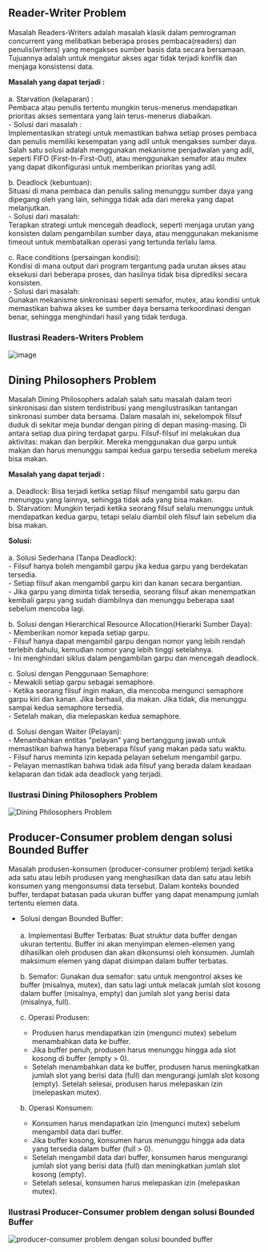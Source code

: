 ## Reader-Writer Problem

Masalah Readers-Writers adalah masalah klasik dalam pemrograman concurrent yang melibatkan beberapa proses pembaca(readers) dan penulis(writers) yang mengakses sumber basis data secara bersamaan. Tujuannya adalah untuk mengatur akses agar tidak terjadi konflik dan menjaga konsistensi data. 

**Masalah yang dapat terjadi :** <br> <br> 
    a. Starvation (kelaparan) : <br>
        Pembaca atau penulis tertentu mungkin terus-menerus mendapatkan prioritas akses sementara yang lain terus-menerus diabaikan. <br>
         - Solusi dari masalah : <br>
      Implementasikan strategi untuk memastikan bahwa setiap proses pembaca dan penulis memiliki kesempatan yang adil untuk mengakses sumber daya. Salah satu solusi adalah menggunakan mekanisme penjadwalan yang adil, seperti FIFO (First-In-First-Out), atau menggunakan semafor atau mutex yang dapat dikonfigurasi untuk memberikan prioritas yang adil. <br>
      
  b. Deadlock (kebuntuan):<br>
      Situasi di mana pembaca dan penulis saling menunggu sumber daya yang dipegang oleh yang lain, sehingga tidak ada dari mereka yang dapat melanjutkan. <br> 
      - Solusi dari masalah:<br> 
      Terapkan strategi untuk mencegah deadlock, seperti menjaga urutan yang konsisten dalam pengambilan sumber daya, atau menggunakan mekanisme timeout untuk membatalkan operasi yang tertunda terlalu lama.
      
  c. Race conditions (persaingan kondisi):<br>
      Kondisi di mana output dari program tergantung pada urutan akses atau eksekusi dari beberapa proses, dan hasilnya tidak bisa diprediksi secara konsisten. <br> 
      - Solusi dari masalah:<br> 
     Gunakan mekanisme sinkronisasi seperti semafor, mutex, atau kondisi untuk memastikan bahwa akses ke sumber daya bersama terkoordinasi dengan benar, sehingga menghindari hasil yang tidak terduga.

### Ilustrasi Readers-Writers Problem 
![image](https://github.com/Meiradina/SysOP24-3123521023/assets/160557713/157e2ed7-516e-473a-ae05-b318d5090533)


## Dining Philosophers Problem

Masalah Dining Philosophers adalah salah satu masalah dalam teori sinkronisasi dan sistem terdistribusi yang mengilustrasikan tantangan sinkronasi sumber data bersama. Dalam masalah ini, sekelompok filsuf duduk di sekitar meja bundar dengan piring di depan masing-masing. Di antara setiap dua piring terdapat garpu. Filsuf-filsuf ini melakukan dua aktivitas: makan dan berpikir. Mereka menggunakan dua garpu untuk makan dan harus menunggu sampai kedua garpu tersedia sebelum mereka bisa makan. 

**Masalah yang dapat terjadi :** <br> <br> 
  a. Deadlock: Bisa terjadi ketika setiap filsuf mengambil satu garpu dan menunggu yang lainnya, sehingga tidak ada yang bisa makan. <br>
  b. Starvation: Mungkin terjadi ketika seorang filsuf selalu menunggu untuk mendapatkan kedua garpu, tetapi selalu diambil oleh filsuf lain sebelum dia bisa makan.<br>

**Solusi:** <br> <br> 
    a. Solusi Sederhana (Tanpa Deadlock): <br> 
        - Filsuf hanya boleh mengambil garpu jika kedua garpu yang berdekatan tersedia. <br> 
        - Setiap filsuf akan mengambil garpu kiri dan kanan secara bergantian.<br>
        - Jika garpu yang diminta tidak tersedia, seorang filsuf akan menempatkan kembali garpu yang sudah diambilnya dan menunggu beberapa saat sebelum mencoba lagi.
   
   b. Solusi dengan Hierarchical Resource Allocation(Hierarki Sumber Daya): <br> 
        - Memberikan nomor kepada setiap garpu. <br> 
        - Filsuf hanya dapat mengambil garpu dengan nomor yang lebih rendah terlebih dahulu, kemudian nomor yang lebih tinggi setelahnya.<br>
        - Ini menghindari siklus dalam pengambilan garpu dan mencegah deadlock.<br>
    
   c. Solusi dengan Penggunaan Semaphore: <br> 
        - Mewakili setiap garpu sebagai semaphore. <br> 
        - Ketika seorang filsuf ingin makan, dia mencoba mengunci semaphore garpu kiri dan kanan. Jika berhasil, dia makan. Jika tidak, dia menunggu sampai kedua semaphore tersedia.<br>
        - Setelah makan, dia melepaskan kedua semaphore.<br>
    
   d. Solusi dengan Waiter (Pelayan): <br> 
        - Menambahkan entitas "pelayan" yang bertanggung jawab untuk memastikan bahwa hanya beberapa filsuf yang makan pada satu waktu. <br> 
        - Filsuf harus meminta izin kepada pelayan sebelum mengambil garpu.<br>
        - Pelayan memastikan bahwa tidak ada filsuf yang berada dalam keadaan kelaparan dan tidak ada deadlock yang terjadi.<br>

### Ilustrasi Dining Philosophers Problem
![Dining Philosophers Problem](https://github.com/Meiradina/SysOP24-3123521023/assets/160557713/12c45ebe-cfe8-49cf-9c15-3f3253ec7558)


## Producer-Consumer problem dengan solusi Bounded Buffer

Masalah produsen-konsumen (producer-consumer problem) terjadi ketika ada satu atau lebih produsen yang menghasilkan data dan satu atau lebih konsumen yang mengonsumsi data tersebut. Dalam konteks bounded buffer, terdapat batasan pada ukuran buffer yang dapat menampung jumlah tertentu elemen data.

- Solusi dengan Bounded Buffer: <br> <br> 
  a. Implementasi Buffer Terbatas: Buat struktur data buffer dengan ukuran tertentu. Buffer ini akan menyimpan elemen-elemen yang dihasilkan oleh produsen dan akan dikonsumsi oleh konsumen. Jumlah maksimum elemen yang dapat disimpan dalam buffer terbatas. <br>

  b. Semafor: Gunakan dua semafor: satu untuk mengontrol akses ke buffer (misalnya, mutex), dan satu lagi untuk melacak jumlah slot kosong dalam buffer (misalnya, empty) dan jumlah slot yang berisi data (misalnya, full).<br>

  c. Operasi Produsen:<br>
    - Produsen harus mendapatkan izin (mengunci mutex) sebelum menambahkan data ke buffer.
    - Jika buffer penuh, produsen harus menunggu hingga ada slot kosong di buffer (empty > 0).
    - Setelah menambahkan data ke buffer, produsen harus meningkatkan jumlah slot yang berisi data (full) dan mengurangi jumlah slot kosong (empty).
Setelah selesai, produsen harus melepaskan izin (melepaskan mutex).<br>

  b. Operasi Konsumen:<br> 
    - Konsumen harus mendapatkan izin (mengunci mutex) sebelum mengambil data dari buffer.
    - Jika buffer kosong, konsumen harus menunggu hingga ada data yang tersedia dalam buffer (full > 0).
    - Setelah mengambil data dari buffer, konsumen harus mengurangi jumlah slot yang berisi data (full) dan meningkatkan jumlah slot kosong (empty).
    - Setelah selesai, konsumen harus melepaskan izin (melepaskan mutex).

### Ilustrasi Producer-Consumer problem dengan solusi Bounded Buffer
![producer-consumer problem dengan solusi bounded buffer](https://github.com/Meiradina/SysOP24-3123521023/assets/160557713/de5e54f6-826d-4a70-9760-620324d88035)
